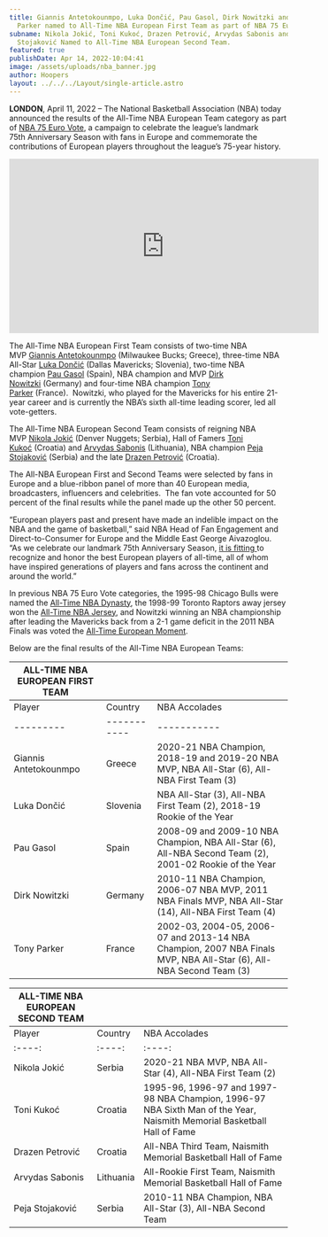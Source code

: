 ```yaml
---
title: Giannis Antetokounmpo, Luka Dončić, Pau Gasol, Dirk Nowitzki and Tony
  Parker named to All-Time NBA European First Team as part of NBA 75 Euro Vote
subname: Nikola Jokić, Toni Kukoć, Drazen Petrović, Arvydas Sabonis and Peja
  Stojaković Named to All-Time NBA European Second Team.
featured: true
publishDate: Apr 14, 2022-10:04:41
image: /assets/uploads/nba_banner.jpg
author: Hoopers
layout: ../../../Layout/single-article.astro
---
```

**LONDON**, April 11, 2022 – The National Basketball Association (NBA) today announced the results of the All-Time NBA European Team category as part of [NBA 75 Euro Vote](https://pr.nba.com/nba-75th-anniversary-season-euro-vote/), a campaign to celebrate the league’s landmark 75th Anniversary Season with fans in Europe and commemorate the contributions of European players throughout the league’s 75-year history. 

<iframe width="560" height="315" src="https://www.youtube.com/embed/g4KKEUOxIy0" title="YouTube video player" frameborder="0" allow="accelerometer; autoplay; clipboard-write; encrypted-media; gyroscope; picture-in-picture" allowfullscreen></iframe>

The All-Time NBA European First Team consists of two-time NBA MVP [Giannis Antetokounmpo](https://we.tl/t-jTsFnDo5s9) (Milwaukee Bucks; Greece), three-time NBA All-Star [Luka Dončić](https://we.tl/t-zCxTvnVo09) (Dallas Mavericks; Slovenia), two-time NBA champion [Pau Gasol](https://we.tl/t-KOwcdXPoja) (Spain), NBA champion and MVP [Dirk Nowitzki](https://we.tl/t-5pMJgGceBM) (Germany) and four-time NBA champion [Tony Parker](https://we.tl/t-OYoxpG35Hk) (France).  Nowitzki, who played for the Mavericks for his entire 21-year career and is currently the NBA’s sixth all-time leading scorer, led all vote-getters.

The All-Time NBA European Second Team consists of reigning NBA MVP [Nikola Jokić](https://we.tl/t-HooomRpBlf) (Denver Nuggets; Serbia), Hall of Famers [Toni Kukoć](https://we.tl/t-RbueQ2GTRm) (Croatia) and [Arvydas Sabonis](https://we.tl/t-ntaJcGXzdP) (Lithuania), NBA champion [Peja Stojaković](https://we.tl/t-enDUp5NDhH) (Serbia) and the late [Drazen Petrović](https://we.tl/t-wXxjA8UK8C) (Croatia).

The All-NBA European First and Second Teams were selected by fans in Europe and a blue-ribbon panel of more than 40 European media, broadcasters, influencers and celebrities.  The fan vote accounted for 50 percent of the final results while the panel made up the other 50 percent.

“European players past and present have made an indelible impact on the NBA and the game of basketball,” said NBA Head of Fan Engagement and Direct-to-Consumer for Europe and the Middle East George Aivazoglou.  “As we celebrate our landmark 75th Anniversary Season, [it is fitting ](<>)to recognize and honor the best European players of all-time, all of whom have inspired generations of players and fans across the continent and around the world.”

In previous NBA 75 Euro Vote categories, the 1995-98 Chicago Bulls were named the [All-Time NBA Dynasty](https://nbaworld.jebbit.com/uwq3umg5?L=Social&JC=Broadcasters), the 1998-99 Toronto Raptors away jersey won the [All-Time NBA Jersey](https://nba75.jebbit.io/jerseyes), and Nowitzki winning an NBA championship after leading the Mavericks back from a 2-1 game deficit in the 2011 NBA Finals was voted the [All-Time European Moment](https://nbaworld.jebbit.com/d6ewswda?L=Twitter).

Below are the final results of the All-Time NBA European Teams:

| ALL-TIME NBA EUROPEAN FIRST TEAM |              |                                                                                                                    |
| -------------------------------- | ------------ | ------------------------------------------------------------------------------------------------------------------ |
| Player                           | Country      | NBA Accolades                                                                                                      |
| \---------                       | \----------- | \-----------                                                                                                       |
| Giannis Antetokounmpo            | Greece       | 2020-21 NBA Champion, 2018-19 and 2019-20 NBA MVP, NBA All-Star (6), All-NBA First Team (3)                        |
| Luka Dončić                      | Slovenia     | NBA All-Star (3), All-NBA First Team (2), 2018-19 Rookie of the Year                                               |
| Pau Gasol                        | Spain        | 2008-09 and 2009-10 NBA Champion, NBA All-Star (6), All-NBA Second Team (2), 2001-02 Rookie of the Year            |
| Dirk Nowitzki                    | Germany      | 2010-11 NBA Champion, 2006-07 NBA MVP, 2011 NBA Finals MVP, NBA All-Star (14), All-NBA First Team (4)              |
| Tony Parker                      | France       | 2002-03, 2004-05, 2006-07 and 2013-14 NBA Champion, 2007 NBA Finals MVP, NBA All-Star (6), All-NBA Second Team (3) |

| ALL-TIME NBA EUROPEAN SECOND TEAM |           |                                                                                                                         |
| --------------------------------- | --------- | ----------------------------------------------------------------------------------------------------------------------- |
| Player                            | Country   | NBA Accolades                                                                                                           |
| :----:                            | :----:    | :----:                                                                                                                  |
| Nikola Jokić                      | Serbia    | 2020-21 NBA MVP, NBA All-Star (4), All-NBA First Team (2)                                                               |
| Toni Kukoć                        | Croatia   | 1995-96, 1996-97 and 1997-98 NBA Champion, 1996-97 NBA Sixth Man of the Year, Naismith Memorial Basketball Hall of Fame |
| Drazen Petrović                   | Croatia   | All-NBA Third Team, Naismith Memorial Basketball Hall of Fame                                                           |
| Arvydas Sabonis                   | Lithuania | All-Rookie First Team, Naismith Memorial Basketball Hall of Fame                                                        |
| Peja Stojaković                   | Serbia    | 2010-11 NBA Champion, NBA All-Star (3), All-NBA Second Team                                                             |